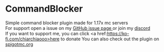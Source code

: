 # CommandBlocker
Simple command blocker plugin made for 1.17x mc servers<br>
For support open a issue on my <a href=https://github.com/Chiarchiaooo/CommandBlocker1.17/issues> GitHub issue page </a> or join my <a href=https://dsc.gg/cliffycommunity>discord</a><br>
If you want to support me, you can click <a href:https://ko-fi.com/chiarchiaooo>here</a> to donate
You can also check out the plugin on <a href=https://www.spigotmc.org/resources/command-blocker.99602>spigotmc.org</a>




